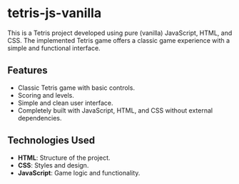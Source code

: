 # tetris-js-vanilla

This is a Tetris project developed using pure (vanilla) JavaScript, HTML, and CSS. The implemented Tetris game offers a classic game experience with a simple and functional interface.

## Features

- Classic Tetris game with basic controls.
- Scoring and levels.
- Simple and clean user interface.
- Completely built with JavaScript, HTML, and CSS without external dependencies.

## Technologies Used

- **HTML**: Structure of the project.
- **CSS**: Styles and design.
- **JavaScript**: Game logic and functionality.
